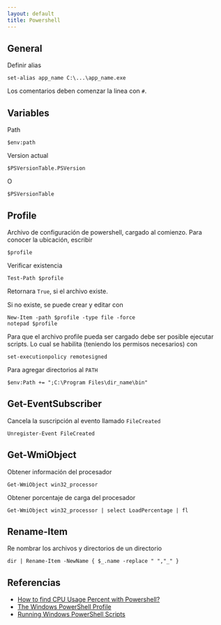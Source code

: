 ```yaml
---
layout: default
title: Powershell
---
```


## General

Definir alias

    set-alias app_name C:\...\app_name.exe

Los comentarios deben comenzar la linea con `#`.

## Variables

Path

    $env:path

Version actual

    $PSVersionTable.PSVersion

O

    $PSVersionTable


## Profile

Archivo de configuración de powershell, cargado al comienzo.
Para conocer la ubicación, escribir

    $profile

Verificar existencia

    Test-Path $profile

Retornara `True`, si el archivo existe.

Si no existe, se puede crear y editar con

    New-Item -path $profile -type file -force
    notepad $profile

Para que el archivo profile pueda ser cargado debe ser posible ejecutar scripts. Lo cual se habilita (teniendo los permisos necesarios) con

    set-executionpolicy remotesigned

Para agregar directorios al `PATH`

    $env:Path += ";C:\Program Files\dir_name\bin"

## Get-EventSubscriber

Cancela la suscripción al evento llamado `FileCreated`

    Unregister-Event FileCreated

## Get-WmiObject

Obtener información del procesador

    Get-WmiObject win32_processor

Obtener porcentaje de carga del procesador

    Get-WmiObject win32_processor | select LoadPercentage | fl


## Rename-Item

Re nombrar los archivos y directorios de un directorio

    dir | Rename-Item -NewName { $_.name -replace " ","_" }

## Referencias

* [How to find CPU Usage Percent with Powershell? ](http://powershell-tips.blogspot.com/2011/08/how-to-find-cpu-usage-percent-with.html)  
* [The Windows PowerShell Profile ](http://technet.microsoft.com/en-us/library/ee692764.aspx)  
* [Running Windows PowerShell Scripts](http://technet.microsoft.com/en-us/library/ee176949.aspx)  
